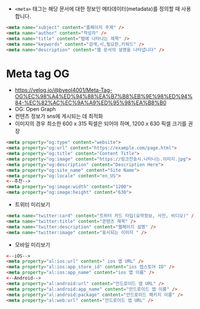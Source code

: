 - `<meta>` 태그는 해당 문서에 대한 정보인 메타데이터(metadata)를 정의할 때 사용합니다.
```html
<meta name="subject" content="홈페이지 주제" />
<meta name="author" content="작성자" />
<meta name="title" content="탭에 나타나는 제목" />
<meta name="keywords" content="검색,시,필요한,키워드" />
<meta name="description" content="웹 문서의 설명을 나타냅니다" />
```

# Meta tag OG
- https://velog.io/@byeol4001/Meta-Tag-OG%EC%98%A4%ED%94%88%EA%B7%B8%EB%9E%98%ED%94%84-%EC%82%AC%EC%9A%A9%ED%95%98%EA%B8%B0
- OG: Open Graph
- 컨텐츠 정보가 sns에 게시되는 데 최적화
- 이미지의 경우 최소한 600 x 315 픽셀은 되어야 하며, 1200 x 630 픽셀 크기를 권장
```html
<meta property="og:type" content="website">
<meta property="og:url" content="https://example.com/page.html">
<meta property="og:title" content="Content Title">
<meta property="og:image" content="https://링크전송시.나타나는.이미지.jpg">
<meta property="og:description" content="Description Here">
<meta property="og:site_name" content="Site Name">
<meta property="og:locale" content="en_US">
<--추천-->
<meta property="og:image:width" content="1200">
<meta property="og:image:height" content="630">
```
- 트위터 미리보기
```html
<meta name="twitter:card" content="트위터 카드 타입(요약정보, 사진, 비디오)" /> 
<meta name="twitter:title" content="콘텐츠 제목" /> 
<meta name="twitter:description" content="웹페이지 설명" /> 
<meta name="twitter:image" content="표시되는 이미지 " /> 
```
- 모바일 미리보기
```html
<--iOS-->
<meta property="al:ios:url" content=" ios 앱 URL" />
<meta property="al:ios:app_store_id" content="ios 앱스토어 ID" /> 
<meta property="al:ios:app_name" content="ios 앱 이름" /> 
<--Android-->
<meta property="al:android:url" content="안드로이드 앱 URL" />
<meta property="al:android:app_name" content="안드로이드 앱 이름" />
<meta property="al:android:package" content="안드로이드 패키지 이름" /> 
<meta property="al:web:url" content="안드로이드 앱 URL" />
```
